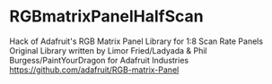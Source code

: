 # RGBmatrixPanelHalfScan
Hack of Adafruit's RGB Matrix Panel Library for 1:8 Scan Rate Panels<br>
Original Library written by Limor Fried/Ladyada & Phil Burgess/PaintYourDragon for Adafruit Industries<br>
https://github.com/adafruit/RGB-matrix-Panel
